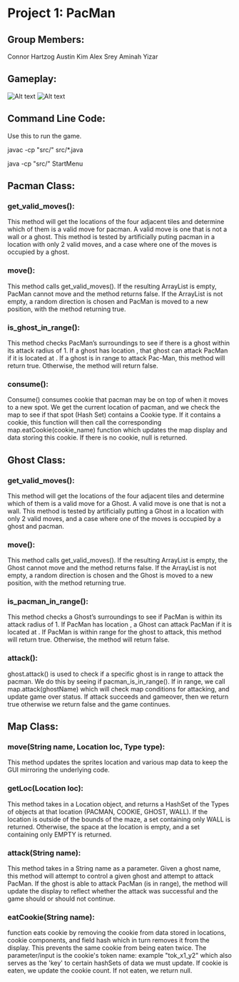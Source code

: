 # Project 1: PacMan

## Group Members:
Connor Hartzog
Austin Kim
Alex Srey
Aminah Yizar

## Gameplay:

![Alt text](Demo1.png?raw=true "Demo1")
![Alt text](Demo2.png?raw=true "Demo2")


## Command Line Code: 
 Use this to run the game.

javac -cp "src/" src/*.java

java -cp "src/" StartMenu

## Pacman Class:

### get_valid_moves():
This method will get the locations of the four adjacent tiles and determine which of them is a valid move for pacman. A valid move is one that is not a wall or a ghost. 
This method is tested by artificially puting pacman in a location with only 2 valid moves, and a case where one of the moves is occupied by a ghost. 

### move():
This method calls get_valid_moves(). If the resulting ArrayList is empty, PacMan cannot move and the method returns false. If the ArrayList is not empty, a random direction is chosen and PacMan is moved to a new position, with the method returning true.

### is_ghost_in_range():

This method checks PacMan’s surroundings to see if there is a ghost within its attack radius of 1. If a ghost has location , that ghost can attack PacMan if it is located at .  If a ghost is in range to attack Pac-Man, this method will return true. Otherwise, the method will return false.

### consume():

Consume() consumes cookie that pacman may be on top of when it moves to a new spot. We get the current location of pacman, and we check the map to see if that spot (Hash Set) contains a Cookie type. If it contains a cookie, this function will then call the corresponding map.eatCookie(cookie_name) function which updates the map display and data storing this cookie.
If there is no cookie, null is returned.

## Ghost Class:

### get_valid_moves():
This method will get the locations of the four adjacent tiles and determine which of them is a valid move for a Ghost. A valid move is one that is not a wall. 
This method is tested by artificially putting a Ghost in a location with only 2 valid moves, and a case where one of the moves is occupied by a ghost and pacman. 


### move():
This method calls get_valid_moves(). If the resulting ArrayList is empty, the Ghost cannot move and the method returns false. If the ArrayList is not empty, a random direction is chosen and the Ghost is moved to a new position, with the method returning true.

### is_pacman_in_range():

This method checks a Ghost’s surroundings to see if PacMan is within its attack radius of 1. If PacMan has location , a Ghost can attack PacMan if it is located at .  If PacMan is within range for the ghost to attack, this method will return true. Otherwise, the method will return false.

### attack():

ghost.attack() is used to check if a specific ghost is in range to attack the pacman. We do this by seeing if pacman_is_in_range(). If in range, we call map.attack(ghostName) which will check map conditions for attacking, and update game over status. If attack succeeds and gameover, then we return true otherwise we return false and the game continues.

## Map Class:

### move(String name, Location loc, Type type):
This method updates the sprites location and various map data to keep the GUI mirroring the underlying code. 

### getLoc(Location loc):
This method takes in a Location object, and returns a HashSet of the Types of objects at that location (PACMAN, COOKIE, GHOST, WALL). If the location is outside of the bounds of the maze, a set containing only WALL is returned. Otherwise, the space at the location is empty, and a set containing only EMPTY is returned.  

### attack(String name):
This method takes in a String name as a parameter. Given a ghost name, this method will attempt to control a given ghost and attempt to attack PacMan. If the ghost is able to attack PacMan (is in range), the method will update the display to reflect whether the attack was successful and the game should or should not continue. 

### eatCookie(String name):

function eats cookie by removing the cookie from data stored in locations, cookie components, and field hash which in turn removes it from the display. This prevents the same cookie from being eaten twice. The parameter/input is the cookie's token name: example "tok_x1_y2" which also serves as the 'key' to certain hashSets of data we must update. If cookie is eaten, we update the cookie count. If not eaten, we return null.
